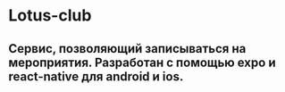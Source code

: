 # Lotus-club
## Сервис, позволяющий записываться на мероприятия. Разработан с помощью expo и react-native для android и ios.
